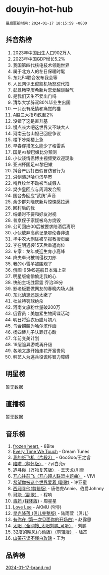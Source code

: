 # douyin-hot-hub

`最后更新时间：2024-01-17 18:15:59 +0800`

## 抖音热榜

1. 2023年中国出生人口902万人
1. 2023年中国GDP增长5.2%
1. 我国第四代核电技术领跑世界
1. 属于北方人的冬日保暖时髦
1. 东北F4联合发布我会等
1. 人民网评王俊凯机场怒怼代拍
1. 彭昱畅李庚希新片恋爱越谈越气
1. 是我们天生不爱出门吗
1. 清华大学辟谣80%毕业生出国
1. 一只没有感情和痛觉的猫
1. A股三大指均跌超2%
1. 没错了这是直升基
1. 慢点长大吧这世界又不缺大人
1. 河南云台山妲己回应争议
1. 楼下吵架楼上急
1. 早春穿搭怎么能少了格雷系
1. 国足vs黎巴嫩比分预测
1. 小伙谈情侣博主视频受欢迎现象
1. 亚洲杯国足vs黎巴嫩
1. 抖音严厉打击假冒仿冒行为
1. 洪剑涛逛哈尔滨早市
1. 哨兵纹丝不动被当成假人
1. 樊少皇回应与周润发合照
1. 国台办回应“武统”声音
1. 余少群刘晓庆新片惊悚感拉满
1. 回村后的我
1. 结婚时不要和好友对视
1. 普京侄子家疑被乌方烧毁
1. 公司回应00后被要求陪酒后离职
1. 小伙放弃高薪记录鄂伦春非遗
1. 华中农大删除被举报教授页面
1. 李在明遇袭15天后重返岗位
1. 专家：龙年或迎生育小高峰
1. 降央卓玛被判侵权刀郎
1. 我的小雪羊被围观了
1. 俄图-95MS巡航日本海上空
1. 明星版偷偷偷走我的心
1. 快船主场胜雷霆 乔治38分
1. 影老板要做网友的春晚内场人脉
1. 东北幼崽还是太嫩了
1. 杜兰特罚球绝杀
1. 河南文旅粉丝量破200万
1. 俄官员：美加紧生物间谍活动
1. 明日将迎农历腊月初八
1. 乌合麒麟为哈尔滨作画
1. 杨四替儿子认罪好心酸
1. 年前变美计划
1. 19层诡异游戏再升级
1. 各地文旅开始走花开富贵风
1. 韩艺人为逃兵役谎称智力障碍

## 明星榜

暂无数据

## 直播榜

暂无数据

## 音乐榜

1. [frozen heart.](https://sf6-cdn-tos.douyinstatic.com/obj/tos-cn-ve-2774/oIIWJfyjIACZA9zQMtnJ6hQQhFC4vhCupoRBsO) - 8Bite
1. [Every Time We Touch](https://sf3-cdn-tos.douyinstatic.com/obj/tos-cn-ve-2774/ogN6lUKQeBBfEVhIOMikG1CcJjugxk1tztZyhP) - Dream Tunes
1. [我的纸飞机（片段2）](https://sf86-cdn-tos.douyinstatic.com/obj/tos-cn-ve-2774/oM2ZrKcg2CD5AeRB2gkeXOFB1IxAGJdZPazYHf) - GooGoo/王之睿
1. [陷阱（释怀版）](https://sf86-cdn-tos.douyinstatic.com/obj/tos-cn-ve-2774/oE8C21LeZrzKLDFfQYgMzx4GAIHageG5IzayY7) - Zy/白允y
1. [追寻你（万物复苏版）](https://sf3-cdn-tos.douyinstatic.com/obj/tos-cn-ve-2774/oYeAZJsbjIDit9APmBg8u6uDUQnHmoCf3gbo74) - 王天戈/川青
1. [开心往前飞（开心超人联盟主题曲）](https://sf86-cdn-tos.douyinstatic.com/obj/tos-cn-ve-2774/9d8fb7c82cf1421fb93a9fe925275e0a) - VIVI
1. [希望你被这个世界爱着 (副歌)](https://sf6-cdn-tos.douyinstatic.com/obj/tos-cn-ve-2774/oUHCmWQfZlE3QQBKBeD8rCFLpJzPgCpImhsxMt) - 许亚童
1. [西厢寻他(剪辑版)](https://sf3-cdn-tos.douyinstatic.com/obj/tos-cn-ve-2774/oUsAVfAQKlRNxEv5qxvIB8o5qmIWUcXbzJKJhw) - 唐伯虎Annie、伯爵Johnny
1. [可能（副歌）](https://sf86-cdn-tos.douyinstatic.com/obj/tos-cn-ve-2774/cde1731888894259b333569393c2fb51) - 程响
1. [毒药 (释怀版)](https://sf3-cdn-tos.douyinstatic.com/obj/tos-cn-ve-2774/oYILMEAzspdZBIzy4frJNB8ZHPHWAhiwowd4Ad) - 周星星
1. [Love Lee](https://sf3-cdn-tos.douyinstatic.com/obj/tos-cn-ve-2774/o05GbkJGbCBTdDnMtB0fwOYgkeZp23vrWQDQBS) - AKMU (악뮤)
1. [星光降落 (贝儿完整版)](https://sf86-cdn-tos.douyinstatic.com/obj/tos-cn-ve-2774/okwB9hAwyAtsFFkFBzAX1hOOfQuIoMNs0W2Mwr) - 陆雨萱（贝儿）
1. [有你在 (第一次见面你的开场白)](https://sf6-cdn-tos.douyinstatic.com/obj/tos-cn-ve-2774/oAthrQ3ClJBfI57uBoFEgNDYtNCZ0TSYQQfxQ0) - 赵露思
1. [太阳（全网搜_太阳刘鹏_可听）](https://sf86-cdn-tos.douyinstatic.com/obj/tos-cn-ve-2774/ogWbyIQnlBFImVbeDocRdCIYtBHlbJXgfZMvgz) - 刘鹏
1. [32度的晚风(心动版）（剪辑版）](https://sf86-cdn-tos.douyinstatic.com/obj/tos-cn-ve-2774/owNyabsyWdzUulxhoJfK8IBXgp0UMQAHpvGh2B) - 陆杰
1. [山茶花读不懂白玫瑰](https://sf86-cdn-tos.douyinstatic.com/obj/tos-cn-ve-2774/osfn8B7DktrRHEPJgPCfDbw7QDQEkwC16BxZg9) - 王为

## 品牌榜

[2024-01-17-brand.md](2024-01-17-brand.md)
